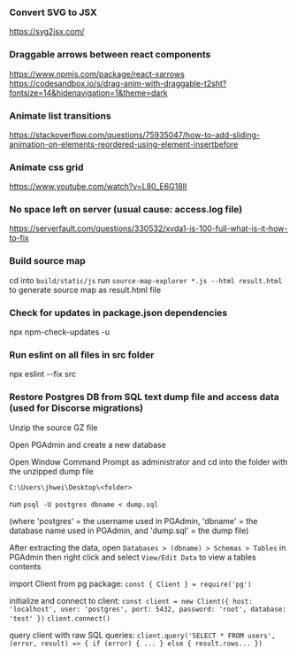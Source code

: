 ### Convert SVG to JSX

https://svg2jsx.com/

### Draggable arrows between react components

https://www.npmjs.com/package/react-xarrows
https://codesandbox.io/s/drag-anim-with-draggable-t2sht?fontsize=14&hidenavigation=1&theme=dark

### Animate list transitions

https://stackoverflow.com/questions/75935047/how-to-add-sliding-animation-on-elements-reordered-using-element-insertbefore

### Animate css grid

https://www.youtube.com/watch?v=L80_E6G18II

### No space left on server (usual cause: access.log file)

https://serverfault.com/questions/330532/xvda1-is-100-full-what-is-it-how-to-fix

### Build source map

cd into `build/static/js`
run `source-map-explorer *.js --html result.html` to generate source map as result.html file

### Check for updates in package.json dependencies

npx npm-check-updates -u

### Run eslint on all files in src folder

npx eslint --fix src

### Restore Postgres DB from SQL text dump file and access data (used for Discorse migrations)

Unzip the source GZ file

Open PGAdmin and create a new database

Open Window Command Prompt as administrator and cd into the folder with the unzipped dump file

`C:\Users\jhwei\Desktop\<folder>`

run `psql -U postgres dbname < dump.sql`

(where 'postgres' = the username used in PGAdmin, 'dbname' = the database name used in PGAdmin, and 'dump.sql' = the dump file)

After extracting the data, open `Databases > (dbname) > Schemas > Tables` in PGAdmin then right click and select `View/Edit Data` to view a tables contents

import Client from pg package:
`const { Client } = require('pg')`

initialize and connect to client:
`const client = new Client({ host: 'localhost', user: 'postgres', port: 5432, password: 'root', database: 'test' })`
`client.connect()`

query client with raw SQL queries:
`client.query('SELECT * FROM users', (error, result) => { if (error) { ... } else { result.rows... })`
